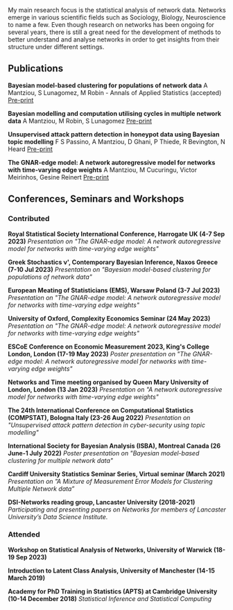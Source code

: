 My main research focus is the statistical analysis of network data. Networks emerge in various scientific fields such as Sociology, Biology, Neuroscience to name a few. Even though research on networks has been ongoing for several years, there is still a great need for the development of methods to better understand and analyse networks in order to get insights from their structure under different settings. 

## Publications

**Bayesian model-based clustering for populations of network data**
A Mantziou, S Lunagomez, M Robin - 
Annals of Applied Statistics (accepted)
[Pre-print](https://arxiv.org/abs/2107.03431)

**Bayesian modelling and computation utilising cycles in multiple network data**
A Mantziou, M Robin, S Lunagomez
[Pre-print](https://arxiv.org/abs/2111.07840)

**Unsupervised attack pattern detection in honeypot data using Bayesian topic modelling**
F S Passino, A Mantziou, D Ghani, P Thiede, R Bevington, N Heard
[Pre-print](https://arxiv.org/abs/2301.02505)

**The GNAR-edge model: A network autoregressive model for networks with time-varying edge weights**
A Mantziou, M Cucuringu, Victor Meirinhos, Gesine Reinert
[Pre-print](https://arxiv.org/abs/2305.16097)

## Conferences, Seminars and Workshops
### Contributed

**Royal Statistical Society International Conference, Harrogate UK (4-7 Sep 2023)**
*Presentation on "The GNAR-edge model: A network autoregressive model for networks with time-varying edge weights"*

**Greek Stochastics ν', Contemporary Bayesian Inference, Naxos Greece (7-10 Jul 2023)**
*Presentation on "Bayesian model-based clustering for populations of network data"*

**European Meating of Statisticians (EMS), Warsaw Poland (3-7 Jul 2023)**
*Presentation on "The GNAR-edge model: A network autoregressive model for networks with time-varying edge weights"*

**University of Oxford, Complexity Economics Seminar (24 May 2023)**
*Presentation on "The GNAR-edge model: A network autoregressive model for networks with time-varying edge weights"*

**ESCoE Conference on Economic Measurement 2023, King's College London, London (17-19 May 2023)**
*Poster presentation on "The GNAR-edge model: A network autoregressive model for networks with time-varying edge weights"*

**Networks and Time meeting organised by Queen Mary University of London, London (13 Jan 2023)**
*Presentation on "A network autoregressive model for networks with time-varying edge weights"*

**The 24th International Conference on Computational Statistics (COMPSTAT), Bologna Italy (23-26 Aug 2022)**
*Presentation on "Unsupervised attack pattern detection in cyber-security using topic modelling"*

**International Society for Bayesian Analysis (ISBA), Montreal Canada (26 June-1 July 2022)**
*Poster presentation on "Bayesian model-based clustering for multiple network data"*

**Cardiff University Statistics Seminar Series, Virtual seminar (March 2021)**
*Presentation on ”A Mixture of Measurement Error Models for Clustering Multiple Network data”*

**DSI-Networks reading group, Lancaster University (2018-2021)** 
*Participating and presenting papers on Networks for members of Lancaster University’s Data Science Institute.*

### Attended

**Workshop on Statistical Analysis of Networks, University of Warwick (18-19 Sep 2023)**

**Introduction to Latent Class Analysis, University of Manchester (14-15 March 2019)**

**Academy for PhD Training in Statistics (APTS) at Cambridge University (10-14 December 2018)**
*Statistical Inference and Statistical Computing*

